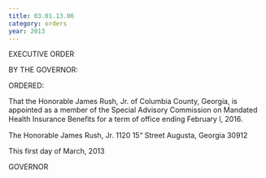 ```yaml
---
title: 03.01.13.06
category: orders
year: 2013
---
```

 

EXECUTIVE ORDER

BY THE GOVERNOR:

ORDERED:

That the Honorable James Rush, Jr. of Columbia County, Georgia,
is appointed as a member of the Special Advisory Commission on
Mandated Health Insurance Beneﬁts for a term of office ending
February l, 2016.

The Honorable James Rush, Jr.
1120 15“ Street
Augusta, Georgia 30912

This first day of March, 2013

GOVERNOR

